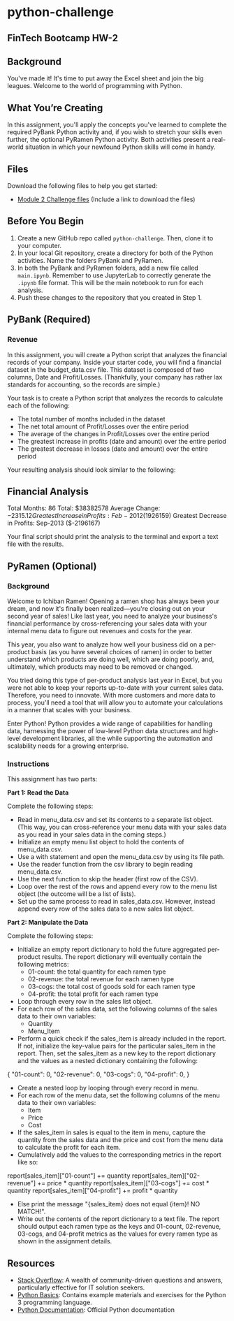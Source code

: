 # python-challenge

## FinTech Bootcamp HW-2

## Background

You've made it! It's time to put away the Excel sheet and join the big leagues. Welcome to the world of programming with Python.

## What You’re Creating

In this assignment, you'll apply the concepts you've learned to complete the required PyBank Python activity and, if you wish to stretch your skills even further, the optional PyRamen Python activity. Both activities present a real-world situation in which your newfound Python skills will come in handy.

## Files

Download the following files to help you get started:

- [Module 2 Challenge files](#) (Include a link to download the files)

## Before You Begin

1. Create a new GitHub repo called `python-challenge`. Then, clone it to your computer.
2. In your local Git repository, create a directory for both of the Python activities. Name the folders PyBank and PyRamen.
3. In both the PyBank and PyRamen folders, add a new file called `main.ipynb`. Remember to use JupyterLab to correctly generate the `.ipynb` file format. This will be the main notebook to run for each analysis.
4. Push these changes to the repository that you created in Step 1.

## PyBank (Required)

### Revenue

In this assignment, you will create a Python script that analyzes the financial records of your company. Inside your starter code, you will find a financial dataset in the budget_data.csv file. This dataset is composed of two columns, Date and Profit/Losses. (Thankfully, your company has rather lax standards for accounting, so the records are simple.)

Your task is to create a Python script that analyzes the records to calculate each of the following:

- The total number of months included in the dataset
- The net total amount of Profit/Losses over the entire period
- The average of the changes in Profit/Losses over the entire period
- The greatest increase in profits (date and amount) over the entire period
- The greatest decrease in losses (date and amount) over the entire period

Your resulting analysis should look similar to the following:

  Financial Analysis
  ----------------------------
  Total Months: 86
  Total: $38382578
  Average Change: $-2315.12
  Greatest Increase in Profits: Feb-2012 ($1926159)
  Greatest Decrease in Profits: Sep-2013 ($-2196167)

Your final script should print the analysis to the terminal and export a text file with the results.

## PyRamen (Optional)

### Background

Welcome to Ichiban Ramen! Opening a ramen shop has always been your dream, and now it's finally been realized––you're closing out on your second year of sales! Like last year, you need to analyze your business's financial performance by cross-referencing your sales data with your internal menu data to figure out revenues and costs for the year.

This year, you also want to analyze how well your business did on a per-product basis (as you have several choices of ramen) in order to better understand which products are doing well, which are doing poorly, and, ultimately, which products may need to be removed or changed.

You tried doing this type of per-product analysis last year in Excel, but you were not able to keep your reports up-to-date with your current sales data. Therefore, you need to innovate. With more customers and more data to process, you'll need a tool that will allow you to automate your calculations in a manner that scales with your business.

Enter Python! Python provides a wide range of capabilities for handling data, harnessing the power of low-level Python data structures and high-level development libraries, all the while supporting the automation and scalability needs for a growing enterprise.

### Instructions

This assignment has two parts:

**Part 1: Read the Data**

Complete the following steps:

- Read in menu_data.csv and set its contents to a separate list object. (This way, you can cross-reference your menu data with your sales data as you read in your sales data in the coming steps.)
- Initialize an empty menu list object to hold the contents of menu_data.csv.
- Use a with statement and open the menu_data.csv by using its file path.
- Use the reader function from the csv library to begin reading menu_data.csv.
- Use the next function to skip the header (first row of the CSV).
- Loop over the rest of the rows and append every row to the menu list object (the outcome will be a list of lists).
- Set up the same process to read in sales_data.csv. However, instead append every row of the sales data to a new sales list object.

**Part 2: Manipulate the Data**

Complete the following steps:

- Initialize an empty report dictionary to hold the future aggregated per-product results. The report dictionary will eventually contain the following metrics:
  - 01-count: the total quantity for each ramen type
  - 02-revenue: the total revenue for each ramen type
  - 03-cogs: the total cost of goods sold for each ramen type
  - 04-profit: the total profit for each ramen type
- Loop through every row in the sales list object.
- For each row of the sales data, set the following columns of the sales data to their own variables:
  - Quantity
  - Menu_Item
- Perform a quick check if the sales_item is already included in the report. If not, initialize the key-value pairs for the particular sales_item in the report. Then, set the sales_item as a new key to the report dictionary and the values as a nested dictionary containing the following:

{
"01-count": 0,
"02-revenue": 0,
"03-cogs": 0,
"04-profit": 0,
}

- Create a nested loop by looping through every record in menu.
- For each row of the menu data, set the following columns of the menu data to their own variables:
  - Item
  - Price
  - Cost
- If the sales_item in sales is equal to the item in menu, capture the quantity from the sales data and the price and cost from the menu data to calculate the profit for each item.
- Cumulatively add the values to the corresponding metrics in the report like so:

report[sales_item]["01-count"] += quantity
report[sales_item]["02-revenue"] += price * quantity
report[sales_item]["03-cogs"] += cost * quantity
report[sales_item]["04-profit"] += profit * quantity

- Else print the message "{sales_item} does not equal {item}! NO MATCH!".
- Write out the contents of the report dictionary to a text file. The report should output each ramen type as the keys and 01-count, 02-revenue, 03-cogs, and 04-profit metrics as the values for every ramen type as shown in the assignment details.

## Resources

- [Stack Overflow](https://stackoverflow.com/): A wealth of community-driven questions and answers, particularly effective for IT solution seekers.
- [Python Basics](https://pythonbasics.org/): Contains example materials and exercises for the Python 3 programming language.
- [Python Documentation](https://docs.python.org/): Official Python documentation
